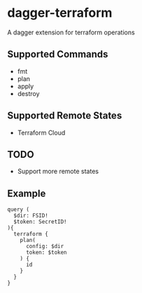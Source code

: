 # dagger-terraform
A dagger extension for terraform operations

## Supported Commands
- fmt
- plan
- apply
- destroy

## Supported Remote States
- Terraform Cloud

## TODO
- Support more remote states

## Example
```gql
query (
  $dir: FSID!
  $token: SecretID!
){
  terraform {
    plan(
      config: $dir
      token: $token
    ) {
      id
    }
  }
}
```

